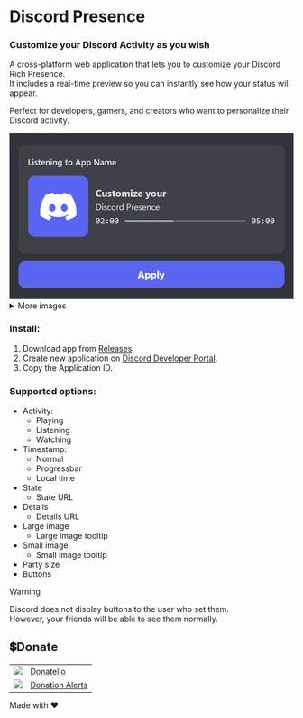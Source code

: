 # Discord Presence

### Customize your Discord Activity as you wish

A cross-platform web application that lets you to customize your Discord Rich Presence.<br>
It includes a real-time preview so you can instantly see how your status will appear.

Perfect for developers, gamers, and creators who want to personalize their Discord activity.

<img src="github/images/main_example.png" width="640px">

<details>
	<summary>More images</summary>
	<img src="github/images/example1.png" width="640px">
	<img src="github/images/example2.png" width="640px">
</details>

### Install:
1. Download app from [Releases](https://github.com/SuperZombi/Discord-Presence/releases/).
2. Create new application on [Discord Developer Portal](https://discord.com/developers/applications).
3. Copy the Application ID.

### Supported options:
- Activity:
  - Playing
  - Listening
  - Watching
- Timestamp:
  - Normal
  - Progressbar
  - Local time
- State
  - State URL
- Details
  - Details URL
- Large image
  - Large image tooltip
- Small image
  - Small image tooltip
- Party size
- Buttons

> [!WARNING]
> Discord does not display buttons to the user who set them.<br>
> However, your friends will be able to see them normally.

## 💲Donate
<table>
  <tr>
    <td>
       <img width="18px" src="https://www.google.com/s2/favicons?domain=https://donatello.to&sz=256">
    </td>
    <td>
      <a href="https://donatello.to/super_zombi">Donatello</a>
    </td>
  </tr>
  <tr>
    <td>
       <img width="18px" src="https://www.google.com/s2/favicons?domain=https://www.donationalerts.com&sz=256">
    </td>
    <td>
      <a href="https://www.donationalerts.com/r/super_zombi">Donation Alerts</a>
    </td>
  </tr>
</table>

Made with ❤️
